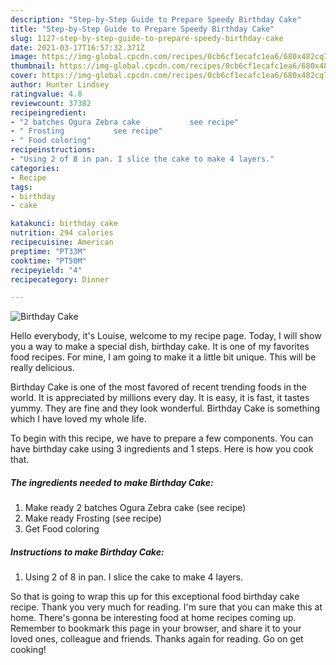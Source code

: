 ```yaml
---
description: "Step-by-Step Guide to Prepare Speedy Birthday Cake"
title: "Step-by-Step Guide to Prepare Speedy Birthday Cake"
slug: 1127-step-by-step-guide-to-prepare-speedy-birthday-cake
date: 2021-03-17T16:57:32.371Z
image: https://img-global.cpcdn.com/recipes/0cb6cf1ecafc1ea6/680x482cq70/birthday-cake-recipe-main-photo.jpg
thumbnail: https://img-global.cpcdn.com/recipes/0cb6cf1ecafc1ea6/680x482cq70/birthday-cake-recipe-main-photo.jpg
cover: https://img-global.cpcdn.com/recipes/0cb6cf1ecafc1ea6/680x482cq70/birthday-cake-recipe-main-photo.jpg
author: Hunter Lindsey
ratingvalue: 4.8
reviewcount: 37382
recipeingredient:
- "2 batches Ogura Zebra cake           see recipe"
- " Frosting           see recipe"
- " Food coloring"
recipeinstructions:
- "Using 2 of 8 in pan. I slice the cake to make 4 layers."
categories:
- Recipe
tags:
- birthday
- cake

katakunci: birthday cake 
nutrition: 294 calories
recipecuisine: American
preptime: "PT33M"
cooktime: "PT50M"
recipeyield: "4"
recipecategory: Dinner

---
```



![Birthday Cake](https://img-global.cpcdn.com/recipes/0cb6cf1ecafc1ea6/680x482cq70/birthday-cake-recipe-main-photo.jpg)

Hello everybody, it's Louise, welcome to my recipe page. Today, I will show you a way to make a special dish, birthday cake. It is one of my favorites food recipes. For mine, I am going to make it a little bit unique. This will be really delicious.



Birthday Cake is one of the most favored of recent trending foods in the world. It is appreciated by millions every day. It is easy, it is fast, it tastes yummy. They are fine and they look wonderful. Birthday Cake is something which I have loved my whole life.


To begin with this recipe, we have to prepare a few components. You can have birthday cake using 3 ingredients and 1 steps. Here is how you cook that.

<!--inarticleads1-->

##### The ingredients needed to make Birthday Cake:

1. Make ready 2 batches Ogura Zebra cake           (see recipe)
1. Make ready  Frosting           (see recipe)
1. Get  Food coloring




<!--inarticleads2-->

##### Instructions to make Birthday Cake:

1. Using 2 of 8 in pan. I slice the cake to make 4 layers.




So that is going to wrap this up for this exceptional food birthday cake recipe. Thank you very much for reading. I'm sure that you can make this at home. There's gonna be interesting food at home recipes coming up. Remember to bookmark this page in your browser, and share it to your loved ones, colleague and friends. Thanks again for reading. Go on get cooking!
